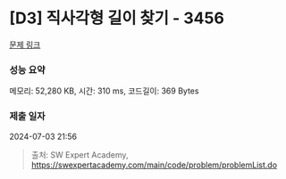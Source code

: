 # [D3] 직사각형 길이 찾기 - 3456 

[문제 링크](https://swexpertacademy.com/main/code/problem/problemDetail.do?contestProbId=AWFPmsqqALwDFAV0) 

### 성능 요약

메모리: 52,280 KB, 시간: 310 ms, 코드길이: 369 Bytes

### 제출 일자

2024-07-03 21:56



> 출처: SW Expert Academy, https://swexpertacademy.com/main/code/problem/problemList.do